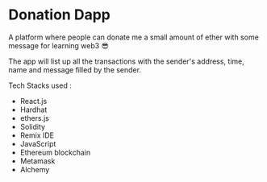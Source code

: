 # Donation Dapp

A platform where people can donate me a small amount of ether with some message for learning web3 😎

The app will list up all the transactions with the sender's address, time, name and message filled by the sender.
 
Tech Stacks used : 

- React.js
- Hardhat
- ethers.js
- Solidity
- Remix IDE
- JavaScript
- Ethereum blockchain
- Metamask
- Alchemy
